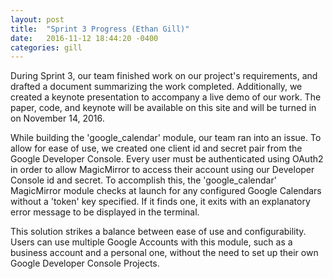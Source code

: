 ```yaml
---
layout: post
title:  "Sprint 3 Progress (Ethan Gill)"
date:   2016-11-12 18:44:20 -0400
categories: gill
---
```


During Sprint 3, our team finished work on our project's requirements, and drafted a document summarizing the work completed. Additionally, we created a keynote presentation to accompany a live demo of our work. The paper, code, and keynote will be available on this site and will be turned in on November 14, 2016.

While building the 'google_calendar' module, our team ran into an issue. To allow for ease of use, we created one client id and secret pair from the Google Developer Console. Every user must be authenticated using OAuth2 in order to allow MagicMirror to access their account using our Developer Console id and secret. To accomplish this, the 'google_calendar' MagicMirror module checks at launch for any configured Google Calendars without a 'token' key specified. If it finds one, it exits with an explanatory error message to be displayed in the terminal.

This solution strikes a balance between ease of use and configurability. Users can use multiple Google Accounts with this module, such as a business account and a personal one, without the need to set up their own Google Developer Console Projects.
